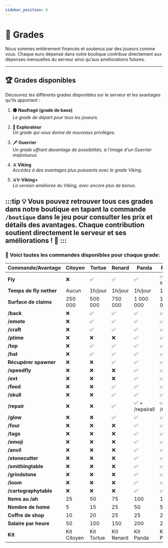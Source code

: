 ```yaml
---
sidebar_position: 8
---
```


# 👑 Grades

Nous sommes entièrement financés et soutenus par des joueurs comme vous. Chaque euro dépensé dans notre boutique contribue directement aux dépenses mensuelles du serveur ainsi qu’aux améliorations futures.

---

## 🏆 Grades disponibles

Découvrez les différents grades disponibles sur le serveur et les avantages qu'ils apportent :

1. **🟢 Naufragé (grade de base)**  
   *Le grade de départ pour tous les joueurs.*

2. **🔭 Explorateur**  
   *Un grade qui vous donne de nouveaux privilèges.*

3. **🗡 Guerrier**  
   *Un grade offrant davantage de possibilités, à l'image d'un Guerrier majestueux.*

4. **⚔ Viking**  
   *Accédez à des avantages plus puissants avec le grade Viking.*

5. **⚔✨ Viking+**  
   *La version améliorée du Viking, avec encore plus de bonus.*

:::tip
💡 **Vous pouvez retrouver tous ces grades dans notre boutique** en tapant la commande `/boutique` dans le jeu pour consulter les prix et détails des avantages. Chaque contribution soutient directement le serveur et ses améliorations ! 🚀
:::
---

### 🚀 Voici toutes les commandes disponibles pour chaque grade: 

| Commande/Avantage          | Citoyen | Tortue | Renard | Panda | Panda+         |
|----------------------------|---------|---|---|---|----------------|
| **Fly**                     | ❌      | ✅ | ✅ | ✅ | ✅ + au spawn   |
| **Temps de fly nether**      | Aucun   | 1h/jour | 1h/jour | 1h/jour | 1h/jour        |
| **Surface de claims**        | 250 000 | 500 000 | 750 000 | 1 000 000 | 1 000 000      |
| **/back**                   | ❌      | ✅ | ✅ | ✅ | ✅              |
| **/emote**                  | ❌      | ✅ | ✅ | ✅ | ✅              |
| **/craft**                  | ❌      | ✅ | ✅ | ✅ | ✅              |
| **/ptime**                  | ❌      | ❌ | ❌ | ✅ | ✅              |
| **/top**                    | ❌      | ✅ | ✅ | ✅ | ✅              |
| **/hat**                    | ❌      | ✅ | ✅ | ✅ | ✅              |
| **Récupérer spawner**        | ❌      | ❌ | ✅ | ✅ | ✅              |
| **/speedfly**               | ❌      | ❌ | ❌ | ✅ | ✅              |
| **/ext**                    | ❌      | ❌ | ❌ | ✅ | ✅              |
| **/feed**                   | ❌      | ❌ | ✅ | ✅ | ✅              |
| **/skull**                  | ❌      | ❌ | ✅ | ✅ | ✅              |
| **/repair**                 | ❌      | ❌ | ✅ | ✅ + /repairall | ✅ + /repairall |
| **/glow**                   | ❌      | ❌ | ✅ | ✅ | ✅              |
| **/four**                   | ❌      | ❌ | ❌ | ✅ | ✅              |
| **/tags**                   | ❌      | ❌ | ❌ | ✅ | ✅              |
| **/emoji**                  | ❌      | ❌ | ❌ | ✅ | ✅              |
| **/anvil**                  | ❌      | ❌ | ❌ | ✅ | ✅              |
| **/stonecutter**            | ❌      | ❌ | ❌ | ✅ | ✅              |
| **/smithingtable**          | ❌      | ❌ | ❌ | ✅ | ✅              |
| **/grindstone**             | ❌      | ❌ | ❌ | ✅ | ✅              |
| **/loom**                   | ❌      | ❌ | ❌ | ✅ | ✅              |
| **/cartographytable**       | ❌      | ❌ | ❌ | ✅ | ✅              |
| **Items au /ah**             | 25      | 50 | 75 | 100 | 100            |
| **Nombre de home**           | 5       | 15 | 25 | 50 | 50             |
| **Coffre de shop**           | 10      | 20 | 25 | 25 | 25             |
| **Salaire par heure**        | 50      | 100 | 150 | 200 | 200            |
| **Kit**                     | Kit Citoyen | Kit Tortue | Kit Renard | Kit Panda | Kit Panda      |
